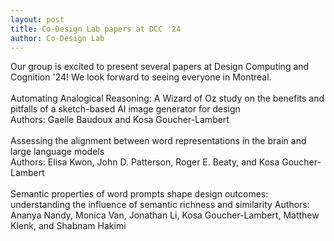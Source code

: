 ```yaml
---
layout: post
title: Co-Design Lab papers at DCC '24
author: Co-Design Lab
---
```


Our group is excited to present several papers at Design Computing and Cognition '24! We look forward to seeing everyone in Montreal.
<br>
<br>
Automating Analogical Reasoning: A Wizard of Oz study on the benefits and pitfalls of a sketch-based AI image generator for design  
Authors: Gaelle Baudoux and Kosa Goucher-Lambert 
<br>
<br>
Assessing the alignment between word representations in the brain and large language models  
Authors: Elisa Kwon, John D. Patterson, Roger E. Beaty, and Kosa Goucher-Lambert
<br>
<br>
Semantic properties of word prompts shape design outcomes: understanding the influence of semantic richness and
similarity 
Authors: Ananya Nandy, Monica Van, Jonathan Li, Kosa Goucher-Lambert, Matthew Klenk, and Shabnam Hakimi
